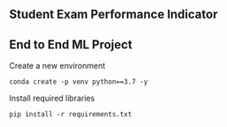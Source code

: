 ## Student Exam Performance Indicator

## End to End ML Project

Create a new environment

```
conda create -p venv python==3.7 -y
```

Install required libraries

```pip install -r requirements.txt```
